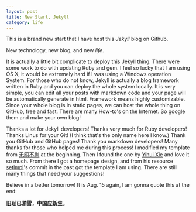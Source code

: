 ```yaml
---
layout: post
title: New Start, Jekyll
category: life
---
```

This is a brand new start that I have host this *Jekyll* blog on Github.

New technology, new blog, and new *life*.

It is actually a little bit complicate to deploy this Jekyll thing. There were some work to do with updating Ruby and gem. I feel so lucky that I am using OS X, it would be extremely hard if I was using a Windows operation System. For those who do not know, Jekyll is actually a blog framework written in Ruby and you can deploy the whole system locally. It is very simple, you can edit all your posts with markdown code and your page will be automatically generate in html. Framework means highly customizable. Since your whole blog is in static pages, we can host the whole thing on GitHub, free and fast. There are many How-to's on the Internet. So google them and make your own blog!

Thanks a lot for Jekyll developers! Thanks very much for Ruby developers! Thanks Linus for your Git! (I think that's the only name here I know.) Thank you GitHub and GitHub pages! Thank you markdown developers! Many thanks for those who helped me during this process! I modified my template from [无网不剩](http://LeeZhong.com) at the beginning. Then I found the one by [Yihui Xie](http://yihui.name) and love it so much. From there I got a homepage design, and from his resource [setlmpl](http://lhzhang.com)'s commit in the past got the template I am using. There are still many things that need your suggestions!

Believe in a better tomorrow!
It is Aug. 15 again, I am gonna quote this at the end:

__旧耻已湔雪，中国应新生。__